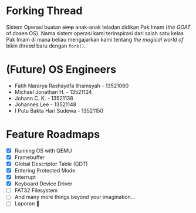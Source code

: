 # Forking Thread

Sistem Operasi buatan ~~simp~~ anak-anak teladan didikan Pak Imam (_the GOAT_ of dosen OS). Nama sistem operasi kami terinspirasi dari salah satu kelas Pak Imam di mana beliau mengajarkan kami tentang _the magical world of_ bikin _thread_ baru dengan `fork()`.

# (Future) OS Engineers

- Fatih Nararya Rashaydfa Ilhamsyah - 13521060
- Michael Jonathan H. - 13521124
- Johann C. K. - 13521138
- Johannes Lee - 13521148
- I Putu Bakta Hari Sudewa - 13521150

# Feature Roadmaps

- [x] Running OS with QEMU
- [x] Framebuffer
- [x] Global Descriptor Table (GDT)
- [x] Entering Protected Mode
- [x] Interrupt
- [x] Keyboard Device Driver
- [ ] FAT32 Filesystem
- [ ] And many more things beyond your imagination...
- [ ] Laporan 🤮

